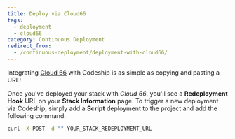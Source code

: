 ```yaml
---
title: Deploy via Cloud66
tags:
  - deployment
  - cloud66
category: Continuous Deployment
redirect_from:
  - /continuous-deployment/deployment-with-cloud66/
---
```

Integrating [Cloud 66](http://www.cloud66.com/) with Codeship is as simple as copying and pasting a URL!

Once you've deployed your stack with _Cloud 66_, you'll see a **Redeployment Hook** URL on your **Stack Information** page. To trigger a new deployment via Codeship, simply add a **Script** deployment to the project and add the following command:

```bash
curl -X POST -d "" YOUR_STACK_REDEPLOYMENT_URL
```

